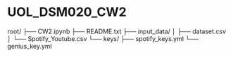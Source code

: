 # UOL_DSM020_CW2

root/
├── CW2.ipynb
├── README.txt
├── input_data/
│   ├── dataset.csv
│   └── Spotify_Youtube.csv
└── keys/
    ├── spotify_keys.yml
    └── genius_key.yml